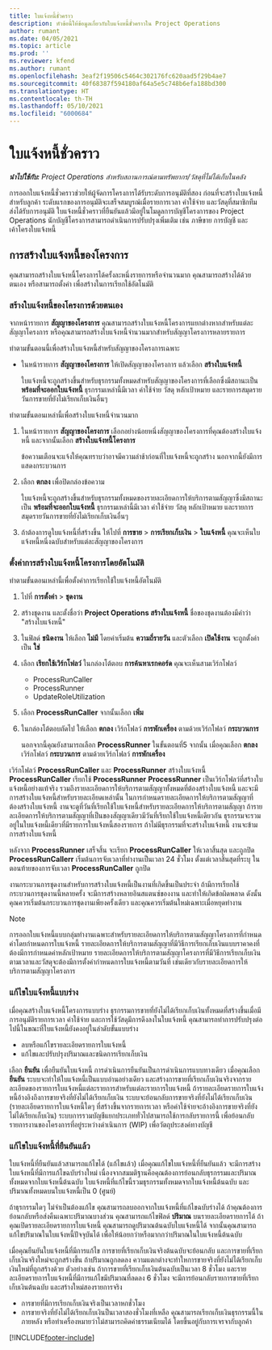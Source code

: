 ```yaml
---
title: ใบแจ้งหนี้ชั่วคราว
description: หัวข้อนี้ให้ข้อมูลเกี่ยวกับใบแจ้งหนี้ชั่วคราวใน Project Operations
author: rumant
ms.date: 04/05/2021
ms.topic: article
ms.prod: ''
ms.reviewer: kfend
ms.author: rumant
ms.openlocfilehash: 3eaf2f19506c5464c302176fc620aad5f29b4ae7
ms.sourcegitcommit: 40f68387f594180af64a5e5c748b6efa188bd300
ms.translationtype: HT
ms.contentlocale: th-TH
ms.lasthandoff: 05/10/2021
ms.locfileid: "6000684"
---
```

# <a name="proforma-invoices"></a>ใบแจ้งหนี้ชั่วคราว

_**นำไปใช้กับ:** Project Operations สำหรับสถานการณ์ตามทรัพยากร/วัสดุที่ไม่ได้เก็บในคลัง_

การออกใบแจ้งหนี้ชั่วคราวช่วยให้ผู้จัดการโครงการได้รับระดับการอนุมัติที่สอง ก่อนที่จะสร้างใบแจ้งหนี้สำหรับลูกค้า ระดับแรกของการอนุมัติจะเสร็จสมบูรณ์เมื่อรายการเวลา ค่าใช้จ่าย และวัสดุที่สมาชิกทีมส่งได้รับการอนุมัติ ใบแจ้งหนี้ชั่วคราวที่ยืนยันแล้วมีอยู่ในโมดูลการบัญชีโครงการของ Project Operations นักบัญชีโครงการสามารถดำเนินการปรับปรุงเพิ่มเติม เช่น ภาษีขาย การบัญชี และเค้าโครงใบแจ้งหนี้


## <a name="creating-project-invoices"></a>การสร้างใบแจ้งหนี้ของโครงการ

คุณสามารถสร้างใบแจ้งหนี้โครงการได้ครั้งละหนึ่งรายการหรือจำนวนมาก คุณสามารถสร้างได้ด้วยตนเอง หรือสามารถตั้งค่า เพื่อสร้างในการเรียกใช้อัตโนมัติ

### <a name="manually-create-project-invoices"></a>สร้างใบแจ้งหนี้ของโครงการด้วยตนเอง 

จากหน้ารายการ **สัญญาของโครงการ** คุณสามารถสร้างใบแจ้งหนี้โครงการแยกต่างหากสำหรับแต่ละสัญญาโครงการ หรือคุณสามารถสร้างใบแจ้งหนี้จำนวนมากสำหรับสัญญาโครงการหลายรายการ

ทำตามขั้นตอนนี้เพื่อสร้างใบแจ้งหนี้สำหรับสัญญาของโครงการเฉพาะ

- ในหน้ารายการ **สัญญาของโครงการ** ให้เปิดสัญญาของโครงการ แล้วเลือก **สร้างใบแจ้งหนี้**

    ใบแจ้งหนี้จะถูกสร้างขึ้นสำหรับธุรกรรมทั้งหมดสำหรับสัญญาของโครงการที่เลือกซึ่งมีสถานะเป็น **พร้อมที่จะออกใบแจ้งหนี้** ธุรกรรมเหล่านี้มีเวลา ค่าใช้จ่าย วัสดุ หลักเป้าหมาย และรายการสมุดรายวันการขายที่ยังไม่เรียกเก็บเงินอื่นๆ

ทำตามขั้นตอนเหล่านี้เพื่อสร้างใบแจ้งหนี้จำนวนมาก

1. ในหน้ารายการ **สัญญาของโครงการ** เลือกอย่างน้อยหนึ่งสัญญาของโครงการที่คุณต้องสร้างใบแจ้งหนี้ และจากนั้นเลือก **สร้างใบแจ้งหนี้โครงการ**

    ข้อความเตือนจะแจ้งให้คุณทราบว่าอาจมีความล่าช้าก่อนที่ใบแจ้งหนี้จะถูกสร้าง นอกจากนี้ยังมีการแสดงกระบวนการ

2. เลือก **ตกลง** เพื่อปิดกล่องข้อความ

    ใบแจ้งหนี้จะถูกสร้างขึ้นสำหรับธุรกรรมทั้งหมดของรายละเอียดการให้บริการตามสัญญาซึ่งมีสถานะเป็น **พร้อมที่จะออกใบแจ้งหนี้** ธุรกรรมเหล่านี้มีเวลา ค่าใช้จ่าย วัสดุ หลักเป้าหมาย และรายการสมุดรายวันการขายที่ยังไม่เรียกเก็บเงินอื่นๆ

3. ถ้าต้องการดูใบแจ้งหนี้ที่สร้างขึ้น ให้ไปที่ **การขาย** \> **การเรียกเก็บเงิน** \> **ใบแจ้งหนี้** คุณจะเห็นใบแจ้งหนี้หนึ่งฉบับสำหรับแต่ละสัญญาของโครงการ

### <a name="set-up-automated-creation-of-project-invoices"></a>ตั้งค่าการสร้างใบแจ้งหนี้โครงการโดยอัตโนมัติ 

ทำตามขั้นตอนเหล่านี้เพื่อตั้งค่าการเรียกใช้ใบแจ้งหนี้อัตโนมัติ

1. ไปที่ **การตั้งค่า** \> **ชุดงาน**
2. สร้างชุดงาน และตั้งชื่อว่า **Project Operations สร้างใบแจ้งหนี้** ชื่อของชุดงานต้องมีคำว่า "สร้างใบแจ้งหนี้"
3. ในฟิลด์ **ชนิดงาน** ให้เลือก **ไม่มี** โดยค่าเริ่มต้น **ความถี่รายวัน** และตัวเลือก **เปิดใช้งาน** จะถูกตั้งค่าเป็น **ใช่**
4. เลือก **เรียกใช้เวิร์กโฟลว์** ในกล่องโต้ตอบ **การค้นหาเรกคอร์ด** คุณจะเห็นสามเวิร์กโฟลว์

    - ProcessRunCaller
    - ProcessRunner
    - UpdateRoleUtilization

5. เลือก **ProcessRunCaller** จากนั้นเลือก **เพิ่ม**
6. ในกล่องโต้ตอบถัดไป ให้เลือก **ตกลง** เวิร์กโฟลว์ **การพักเครื่อง** ตามด้วยเวิร์กโฟลว์ **กระบวนการ**

    นอกจากนี้คุณยังสามารถเลือก **ProcessRunner** ในขั้นตอนที่5 จากนั้น เมื่อคุณเลือก **ตกลง** เวิร์กโฟลว์ **กระบวนการ** ตามด้วยเวิร์กโฟลว์ **การพักเครื่อง**

เวิร์กโฟลว์ **ProcessRunCaller** และ **ProcessRunner** สร้างใบแจ้งหนี้ **ProcessRunCaller** เรียกใช้ **ProcessRunner** **ProcessRunner** เป็นเวิร์กโฟลว์ที่สร้างใบแจ้งหนี้อย่างแท้จริง รวมถึงรายละเอียดการให้บริการตามสัญญาทั้งหมดที่ต้องสร้างใบแจ้งหนี้ และจะมีการสร้างใบแจ้งหนี้สำหรับรายละเอียดเหล่านั้น ในการกำหนดรายละเอียดการให้บริการตามสัญญาที่ต้องสร้างใบแจ้งหนี้ งานจะดูที่วันที่เรียกใช้ใบแจ้งหนี้สำหรับรายละเอียดการให้บริการตามสัญญา ถ้ารายละเอียดการให้บริการตามสัญญาที่เป็นของสัญญาเดียวมีวันที่เรียกใช้ใบแจ้งหนี้เดียวกัน ธุรกรรมจะรวมอยู่ในใบแจ้งหนี้เดียวที่มีรายการใบแจ้งหนี้สองรายการ ถ้าไม่มีธุรกรรมที่จะสร้างใบแจ้งหนี้ งานจะข้ามการสร้างใบแจ้งหนี้

หลังจาก **ProcessRunner** เสร็จสิ้น จะเรียก **ProcessRunCaller** ให้เวลาสิ้นสุด และถูกปิด **ProcessRunCallerr** เริ่มต้นการจับเวลาที่ทำงานเป็นเวลา 24 ชั่วโมง ตั้งแต่เวลาสิ้นสุดที่ระบุ ในตอนท้ายของการจับเวลา **ProcessRunCaller** ถูกปิด

งานกระบวนการชุดงานสำหรับการสร้างใบแจ้งหนี้เป็นงานที่เกิดขึ้นเป็นประจำ ถ้ามีการเรียกใช้กระบวนการชุดงานนี้หลายครั้ง จะมีการสร้างหลายอินสแตนซ์ของงาน และทำให้เกิดข้อผิดพลาด ดังนั้น คุณควรเริ่มต้นกระบวนการชุดงานเพียงครั้งเดียว และคุณควรเริ่มต้นใหม่เฉพาะเมื่อหยุดทำงาน

> [!NOTE]
> การออกใบแจ้งหนี้แบบกลุ่มทำงานเฉพาะสำหรับรายละเอียดการให้บริการตามสัญญาโครงการที่กำหนดค่าโดยกำหนดการใบแจ้งหนี้ รายละเอียดการให้บริการตามสัญญาที่มีวิธีการเรียกเก็บเงินแบบราคาคงที่ ต้องมีการกำหนดค่าหลักเป้าหมาย รายละเอียดการให้บริการตามสัญญาโครงการที่มีวิธีการเรียกเก็บเงินตามเวลาและวัสดุจะต้องมีการตั้งค่ากำหนดการใบแจ้งหนี้ตามวันที่ เช่นเดียวกับรายละเอียดการให้บริการตามสัญญาโครงการ      
 
### <a name="edit-a-draft-invoice"></a>แก้ไขใบแจ้งหนี้แบบร่าง

เมื่อคุณสร้างใบแจ้งหนี้โครงการแบบร่าง ธุรกรรมการขายที่ยังไม่ได้เรียกเก็บเงินทั้งหมดที่สร้างขึ้นเมื่อมีการอนุมัติรายการเวลา ค่าใช้จ่าย และการใช้วัสดุมีการดึงลงในใบแจ้งหนี้ คุณสามารถทำการปรับปรุงต่อไปนี้ในขณะที่ใบแจ้งหนี้ยังคงอยู่ในลำดับขั้นแบบร่าง

- ลบหรือแก้ไขรายละเอียดรายการใบแจ้งหนี้
- แก้ไขและปรับปรุงปริมาณและชนิดการเรียกเก็บเงิน

เลือก **ยืนยัน** เพื่อยืนยันใบแจ้งหนี้ การดำเนินการยืนยันเป็นการดำเนินการแบบทางเดียว เมื่อคุณเลือก **ยืนยัน** ระบบจะทำให้ใบแจ้งหนี้เป็นแบบอ่านอย่างเดียว และสร้างการขายที่เรียกเก็บเงินจริงจากรายละเอียดของรายการใบแจ้งหนี้แต่ละรายการสำหรับแต่ละรายการใบแจ้งหนี้ ถ้ารายละเอียดรายการใบแจ้งหนี้อ้างอิงถึงการขายจริงที่ยังไม่ได้เรียกเก็บเงิน ระบบจะย้อนกลับการขายจริงที่ยังไม่ได้เรียกเก็บเงิน (รายละเอียดรายการใบแจ้งหนี้ใดๆ ที่สร้างขึ้นจากรายการเวลา หรือค่าใช้จ่ายจะอ้างอิงการขายจริงที่ยังไม่ได้เรียกเก็บเงิน) ระบบการรวมบัญชีแยกประเภททั่วไปสามารถใช้การกลับรายการนี้ เพื่อย้อนกลับรายการงานของโครงการที่อยู่ระหว่างดำเนินการ (WIP) เพื่อวัตถุประสงค์ทางบัญชี

### <a name="correct-a-confirmed-invoice"></a>แก้ไขใบแจ้งหนี้ที่ยืนยันแล้ว

ใบแจ้งหนี้ที่ยืนยันแล้วสามารถแก้ไขได้ (แก้ไขแล้ว) เมื่อคุณแก้ไขใบแจ้งหนี้ที่ยืนยันแล้ว จะมีการสร้างใบแจ้งหนี้ที่มีการแก้ไขฉบับร่างใหม่ เนื่องจากสมมติฐานคือคุณต้องการย้อนกลับธุรกรรมและปริมาณทั้งหมดจากใบแจ้งหนี้ต้นฉบับ ใบแจ้งหนี้ที่แก้ไขนี้รวมธุรกรรมทั้งหมดจากใบแจ้งหนี้ต้นฉบับ และปริมาณทั้งหมดบนใบแจ้งหนี้เป็น 0 (ศูนย์)

ถ้าธุรกรรมใดๆ ไม่จำเป็นต้องแก้ไข คุณสามารถลบออกจากใบแจ้งหนี้ที่แก้ไขฉบับร่างได้ ถ้าคุณต้องการย้อนกลับหรือส่งคืนเฉพาะปริมาณบางส่วน คุณสามารถแก้ไขฟิลด์ **ปริมาณ** บนรายละเอียดรายการได้ ถ้าคุณเปิดรายละเอียดรายการใบแจ้งหนี้ คุณสามารถดูปริมาณต้นฉบับใบแจ้งหนี้ได้ จากนั้นคุณสามารถแก้ไขปริมาณในใบแจ้งหนี้ปัจจุบันได้ เพื่อให้น้อยกว่าหรือมากกว่าปริมาณในใบแจ้งหนี้ต้นฉบับ

เมื่อคุณยืนยันใบแจ้งหนี้ที่มีการแก้ไข การขายที่เรียกเก็บเงินจริงต้นฉบับจะย้อนกลับ และการขายที่เรียกเก็บเงินจริงใหม่จะถูกสร้างขึ้น ถ้าปริมาณถูกลดลง ความแตกต่างจะทำใหการขายจริงที่ยังไม่ได้เรียกเก็บเงินใหม่ที่ถูกสร้างด้วย ตัวอย่างเช่น ถ้าการขายที่เรียกเก็บเงินต้นฉบับเป็นเวลา 8 ชั่วโมง และรายละเอียดรายการใบแจ้งหนี้ที่มีการแก้ไขมีปริมาณที่ลดลง 6 ชั่วโมง จะมีการย้อนกลับรายการขายที่เรียกเก็บเงินต้นฉบับ และสร้างใหม่สองรายการจริง

- การขายที่มีการเรียกเก็บเงินจริงเป็นเวลาหกชั่วโมง
- การขายจริงที่ยังไม่ได้เรียกเก็บเงินป็นเวลาสองชั่วโมงที่เหลือ คุณสามารถเรียกเก็บเงินธุรกรรมนี้ในภายหลัง หรือทำเครื่องหมายว่าไม่สามารถคิดค่าธรรมเนียมได้ โดยขึ้นอยู่กับการเจรจากับลูกค้า


[!INCLUDE[footer-include](../includes/footer-banner.md)]
